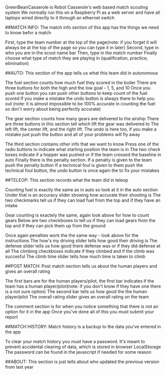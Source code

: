 GreenBeanCasserole is Robot Casserole's web based match scouting system
We normally run this on a Raspberry Pi as a web server and have all laptops wired directly to it through an ethernet switch

##MATCH INFO:
The match info section of this app has the things we need to know befor a match

First, type the team number at the top of the page(note: if you forget it will always be at the top of the page so you can type it in later)
Second, type in who you are in the scout name bar
Then, type in the match number
Finally choose what type of match they are playing in (qualification, practice, elimination)

##AUTO:
This section of the app tells us what this team did in autonomous

The fuel section counts how much fuel they scored in the boiler
There are three buttons for both the high and the low goal - 1, 5, and 10
Once you push one button you can push other buttons to keep count of the fuel scored
If you make a mistake the undo button is always there to help you out
(note: it is almost impossible to be 100% accurate in counting the fuel so don't worry about being perfectly accurate)

The gear section counts how many gears are delivered to the airship
There are three buttons in this section tell which lift the gear was delivered to
The left lift, the center lift, and the right lift.
The undo is here too, if you make a mistake just push the button and all of your problems will fly away

The third section contains other info that we want to know
Press one of the radio buttons to indicate what starting position the team is in
The two check boxes indicate if a hopper was pushed or if the team crossed the baseline in auto
Finally there is the penalty section. If a penalty is given to the team push the penalty button
If a technical foul is given to them push the technical foul button, the undo button is once again the to fix your mistakes

##TELEOP:
This section records what the team did in teleop

Counting fuel is exactly the same as in  auto so look at it in the auto section
Under that is an accuracy slider showing how accurate their shooting is
The two checkmarks tell us if they can load fuel from the top and if they have an intake

Gear counting is exactely the same, again look above for how to count gears
Below are two checkboxes to tell us if they can load gears from the top and if they can pick them up from the ground

Once again penalties work the the same way - look above for the instructions
The how's my driving slider tells how good their driving is 
The defense slider tells us how good there defense was or if they did defense at all
The climbing checkboxes indicate if they climbed and if the climb was succesful
The climb time slider tells how much time is taken to climb

##POST MATCH:
Post match section tells us about the human players and gives an overall rating

The first bars are for the human players/pilot, the first bar indicates if the team has a human player/pilot(note: if you don't know if they have one there is a not sure option)
The second bar tells us how good the the human player/pilot
The overall rating slider gives an overall rating on the team

The comment section is for when you notice something that there is not an option for it in the app
Once you've done all of this you must submit your report

##MATCH HISTORY:
Match history is a backup to the data you've entered in the app

To clear your match history you must have a password. It's meant to prevent accidental clearing of data, which is stored in browser LocalStorage
The password can be found in the javascript if needed for some reason

##ABOUT:
This section is just tells about who updated the previous version from last year
